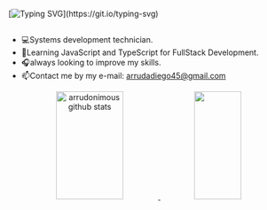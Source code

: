
[![Typing SVG](https://readme-typing-svg.herokuapp.com/?color=00bfbf&size=35&center=true&vCenter=true&width=1000&lines=Hello,+My+Name+is+Diego+Arruda;I'm+a+systems+development+technician;)](https://git.io/typing-svg)
  ##
  

-  💻Systems development technician.
-  📖Learning JavaScript and TypeScript for FullStack Development.
-  🎧always looking to improve my skills.
-  📫Contact me by my e-mail: arrudadiego45@gmail.com


<div align="center">
  <a href="https://github.com/Arrudonimous">  
  <img width="49%" height="195px" src="https://github-readme-stats.vercel.app/api?username=arrudonimous&show_icons=true&count_private=true&hide_border=true&title_color=00bfbf&icon_color=00bfbf&text_color=c9d1d9&bg_color=0d1117" alt="arrudonimous github stats" /> 
  <img width="41%" height="195px" src="https://github-readme-stats.vercel.app/api/top-langs/?username=arrudonimous&layout=compact&hide_border=true&title_color=00bfbf&text_color=00bfbf&bg_color=0d1117" />
</div>
  
<!-- <div style="width="400em" align="center"> 
  
  ![Snake animation](https://github.com/arrudonimous/arrudonimous/blob/output/github-contribution-grid-snake.svg)
  
</div> -->
